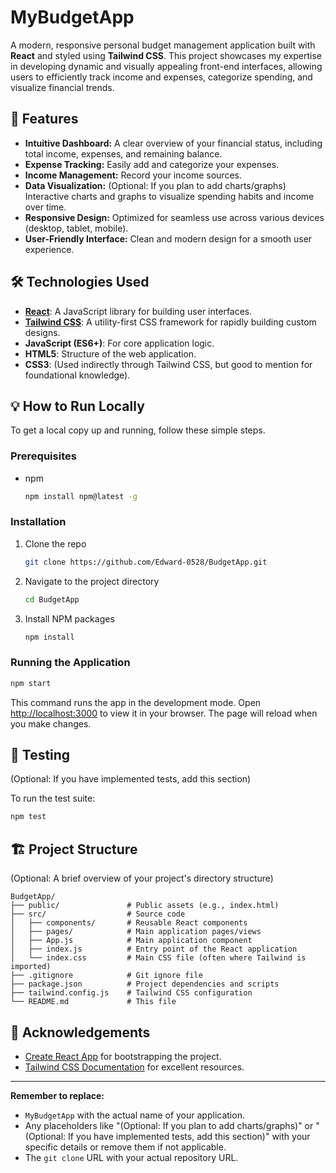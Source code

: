 # MyBudgetApp

A modern, responsive personal budget management application built with **React** and styled using **Tailwind CSS**. This project showcases my expertise in developing dynamic and visually appealing front-end interfaces, allowing users to efficiently track income and expenses, categorize spending, and visualize financial trends.

## 🚀 Features

  * **Intuitive Dashboard:** A clear overview of your financial status, including total income, expenses, and remaining balance.
  * **Expense Tracking:** Easily add and categorize your expenses.
  * **Income Management:** Record your income sources.
  * **Data Visualization:** (Optional: If you plan to add charts/graphs) Interactive charts and graphs to visualize spending habits and income over time.
  * **Responsive Design:** Optimized for seamless use across various devices (desktop, tablet, mobile).
  * **User-Friendly Interface:** Clean and modern design for a smooth user experience.

## 🛠️ Technologies Used

  * **[React](https://react.dev/)**: A JavaScript library for building user interfaces.
  * **[Tailwind CSS](https://tailwindcss.com/)**: A utility-first CSS framework for rapidly building custom designs.
  * **JavaScript (ES6+)**: For core application logic.
  * **HTML5**: Structure of the web application.
  * **CSS3**: (Used indirectly through Tailwind CSS, but good to mention for foundational knowledge).

## 💡 How to Run Locally

To get a local copy up and running, follow these simple steps.

### Prerequisites

  * npm
    ```bash
    npm install npm@latest -g
    ```

### Installation

1.  Clone the repo
    ```bash
    git clone https://github.com/Edward-0528/BudgetApp.git
    ```
2.  Navigate to the project directory
    ```bash
    cd BudgetApp
    ```
3.  Install NPM packages
    ```bash
    npm install
    ```

### Running the Application

```bash
npm start
```

This command runs the app in the development mode. Open [http://localhost:3000](https://www.google.com/search?q=http://localhost:3000/) to view it in your browser. The page will reload when you make changes.

## 🧪 Testing

(Optional: If you have implemented tests, add this section)

To run the test suite:

```bash
npm test
```

## 🏗️ Project Structure

(Optional: A brief overview of your project's directory structure)

```
BudgetApp/
├── public/               # Public assets (e.g., index.html)
├── src/                  # Source code
│   ├── components/       # Reusable React components
│   ├── pages/            # Main application pages/views
│   ├── App.js            # Main application component
│   ├── index.js          # Entry point of the React application
│   └── index.css         # Main CSS file (often where Tailwind is imported)
├── .gitignore            # Git ignore file
├── package.json          # Project dependencies and scripts
├── tailwind.config.js    # Tailwind CSS configuration
└── README.md             # This file
```

## 🙏 Acknowledgements

  * [Create React App](https://github.com/facebook/create-react-app) for bootstrapping the project.
  * [Tailwind CSS Documentation](https://tailwindcss.com/docs) for excellent resources.

-----

**Remember to replace:**

  * `MyBudgetApp` with the actual name of your application.
  * Any placeholders like "(Optional: If you plan to add charts/graphs)" or "(Optional: If you have implemented tests, add this section)" with your specific details or remove them if not applicable.
  * The `git clone` URL with your actual repository URL.

